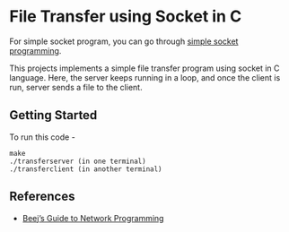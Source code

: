 # File Transfer using Socket in C

For simple socket program, you can go through [simple socket programming](https://github.com/chowdhurySudip/simple-socket-programming).

This projects implements a simple file transfer program using socket in C language. Here, the server keeps running in a loop, and once the client is run, server sends a file to the client.

## Getting Started

To run this code - 
```
make
./transferserver (in one terminal)
./transferclient (in another terminal)
```

## References
- [Beej’s Guide to Network Programming](http://beej.us/guide/bgnet/pdf/bgnet_a4_c_1.pdf)

